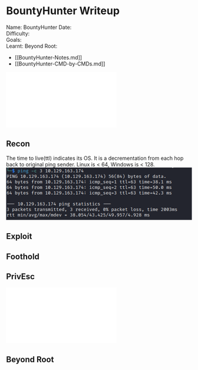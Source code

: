 # BountyHunter Writeup

Name: BountyHunter
Date:  
Difficulty:  
Goals:  
Learnt:
Beyond Root:

- [[BountyHunter-Notes.md]]
- [[BountyHunter-CMD-by-CMDs.md]]


![](BountyHunter-map.excalidraw.md)

## Recon

The time to live(ttl) indicates its OS. It is a decrementation from each hop back to original ping sender. Linux is < 64, Windows is < 128.
![ping](Screenshots/ping.png)
	
## Exploit

## Foothold

## PrivEsc

![](BountyHunter-map.excalidraw.md)

## Beyond Root


